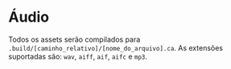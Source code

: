 # Áudio
Todos os assets serão compilados para `.build/[caminho_relativo]/[nome_do_arquivo].ca`.
As extensões suportadas são: `wav`, `aiff`, `aif`, `aifc` e `mp3`.
